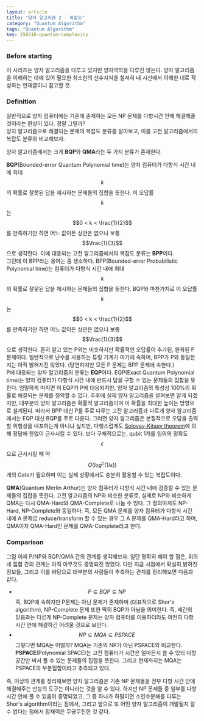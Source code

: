```yaml
---
layout: article
title: "양자 알고리즘 2 - 복잡도"
category: "Quantum Algorithm"
tags: "Quantum Algorithm"
key: 250310-quantum-complexity
---
```


### Before starting

이 시리즈는 양자 알고리즘을 다루고 있지만 양자역학을 다루진 않는다. 양자 알고리즘을 이해하는 데에 있어 필요한 최소한의 선수지식을 철저히 내 시선에서 이해한 대로 작성하는 연재글이니 참고할 것.

### Definition

일반적으로 양자 컴퓨터에는 기존에 존재하는 모든 NP 문제를 다항시간 안에 해결해줄 것이라는 환상이 있다. 정말 그럴까?  
양자 알고리즘으로 해결되는 문제의 복잡도 분류를 알아보고, 이를 고전 알고리즘에서의 복잡도 분류와 비교해보자.  

양자 알고리즘에서는 크게 **BQP**와 **QMA**라는 두 가지 분류가 존재한다.  

**BQP**(Bounded-error Quantum Polynomial time)는 양자 컴퓨터가 다항식 시간 내에 최대 $$k$$의 확률로 잘못된 답을 제시하는 문제들의 집합을 뜻한다. 이 오답률 $$k$$는 $$0 < k < \frac{1}{2}$$를 만족하기만 하면 어느 값이든 상관은 없으나 보통 $$\frac{1}{3}$$으로 생각한다. 이에 대응되는 고전 알고리즘에서의 복잡도 분류는 **BPP**이다.  
그런데 이 BPP라는 용어는 좀 생소하다. BPP(Bounded-error Probabilistic Polynomial time)는 컴퓨터가 다항식 시간 내에 최대 $$k$$의 확률로 잘못된 답을 제시하는 문제들의 집합을 뜻한다. BQP와 마찬가지로 이 오답률 $$k$$는 $$0 < k < \frac{1}{2}$$를 만족하기만 하면 어느 값이든 상관은 없으나 보통 $$\frac{1}{3}$$으로 생각한다. 흔히 알고 있는 P와는 비슷하지만 확률적인 오답률이 추가된, 완화된 P 문제이다. 일반적으로 난수를 사용하는 튜링 기계가 여기에 속하며, BPP가 P와 동일한지는 아직 밝혀지진 않았다. (당연하지만 모든 P 문제는 BPP 문제에 속한다.)  
P에 대응되는 양자 알고리즘의 분류는 **EQP**이다. EQP(Exact Quantum Polynomial time)는 양자 컴퓨터가 다항식 시간 내에 반드시 답을 구할 수 있는 문제들의 집합을 뜻한다. 엄밀하게 따지면 이 EQP가 P에 대응되지만, 양자 알고리즘의 특성상 100%의 확률로 해결되는 문제를 정의할 수 없다. 추후에 실제 양자 알고리즘을 살펴보면 알게 되겠지만, 대부분의 양자 알고리즘은 확률적 알고리즘이며 이 확률을 최대한 높이는 방향으로 설계된다. 따라서 BPP 대신 P를 주로 다루는 고전 알고리즘과 다르게 양자 알고리즘에서는 EQP 대신 BQP를 주로 다룬다. 그러면 양자 알고리즘은 본질적으로 오답을 출력할 위험성을 내포하는게 아니냐 싶지만, 다행스럽게도 [Solovay-Kitaev theorem](https://en.wikipedia.org/wiki/Solovay%E2%80%93Kitaev_theorem)에 의해 정답에 한없이 근사시킬 수 있다. 보다 구체적으로는, qubit 1개를 임의의 정확도 $$\epsilon$$으로 근사시킬 때 약 $$O(log^{c}(1/\epsilon))$$ 개의 Gate가 필요하며 이는 실제 상황에서도 충분히 활용할 수 있는 복잡도이다.

**QMA**(Quantum Merlin Arthur)는 양자 컴퓨터가 다항식 시간 내에 검증할 수 있는 문제들의 집합을 뜻한다. 고전 알고리즘의 NP와 비슷한 분류로, 실제로 NP와 비슷하게 QMA는 다시 QMA-Hard와 QMA-Complete로 나눌 수 있다. 그 정의마저도 NP-Hard, NP-Complete와 동일하다. 즉, 모든 QMA 문제를 양자 컴퓨터가 다항식 시간 내에 A 문제로 reduce/transform 할 수 있는 경우 그 A 문제를 QMA-Hard라고 하며, QMA이자 QMA-Hard인 문제를 QMA-Complete라고 한다.  

### Comparison

그럼 이제 P/NP와 BQP/QMA 간의 관계를 생각해보자. 일단 명확히 해야 할 점은, 위의 네 집합 간의 관계는 아직 아무것도 증명되진 않았다. 다만 지금 시점에서 확실히 밝혀진 정보들, 그리고 이를 바탕으로 대부분의 사람들이 추측하는 관계를 정리해보면 다음과 같다.  

  - $$P \subseteq BQP \subseteq NP$$
  즉, BQP에 속하지만 P문제는 아닌 문제가 존재하며 (대표적으로 Shor's algorithm), NP-Complete 문제 또한 딱히 BQP가 아님을 의미한다. 즉, 세간의 믿음과는 다르게 NP-Complete 문제는 양자 컴퓨터를 이용하더라도 여전히 다항 시간 안에 해결하긴 어려울 것으로 보인다.
  - $$NP \subseteq MQA \subseteq PSPACE$$
  그렇다면 MQA는 어떨까? MQA는 기존의 NP가 아닌 PSPACE와 비교한다. **PSPACE**(Polynomial SPACE)는 고전 컴퓨터가 시간은 얼마든지 쓸 수 있되 다항 공간만 써서 풀 수 있는 문제들의 집합을 뜻한다. 그리고 현재까지는 MQA는 PSPACE의 부분집합이라고 추측되고 있다.

즉, 이상의 관계를 정리해보면 양자 알고리즘은 기존 NP 문제들을 전부 다항 시간 안에 해결해주는 만능의 도구는 아니라는 것을 알 수 있다. 하지만 NP 문제들 중 일부를 다항 시간 안에 풀 수 있음이 증명되었고, 그 중 하나가 하필이면 소인수분해를 다루는 Shor's algorithm이라는 점에서, 그리고 앞으로 또 어떤 양자 알고리즘이 개발될지 알 수 없다는 점에서 잠재력은 무궁무진한 것 같다.

